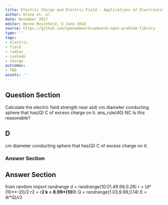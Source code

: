 ```yaml
---
title: Electric Charge and Electric Field - Applications of Electrostatics
author: Urone et. al
date: November 2017
editor: Wynne Reichheld, 5 June 2018
source: https://github.com/openwebwork/webwork-open-problem-library
type: ''
tags:
- electric
- field
- radius
- coulomb
- charge
outcomes:
- TBD
assets: ''
---
```


## Question Section 

Calculate the electric field strength near a(d) cm diameter conducting sphere that has(Q) C of excess charge on it. 
ans_rule(40) NC
Is this reasonable?

## D
cm diameter conducting sphere that has(Q) C of excess charge on it. 
### Answer Section


## Answer Section

from random import randrange
d = randrange(10.01,49.99,0.28)
r = (d*(10**-2))/2
r2 = r**2
k = 8.99*(10**9)
Q = randrange(1.03,9.99,0.14)
E = (k*Q)/r2